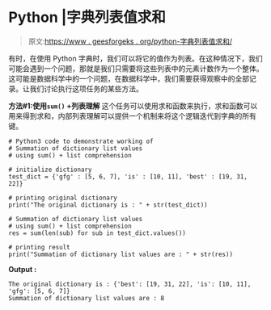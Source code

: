 # Python |字典列表值求和

> 原文:[https://www . geesforgeks . org/python-字典列表值求和/](https://www.geeksforgeeks.org/python-summation-of-dictionary-list-values/)

有时，在使用 Python 字典时，我们可以将它的值作为列表。在这种情况下，我们可能会遇到一个问题，那就是我们只需要将这些列表中的元素计数作为一个整体。这可能是数据科学中的一个问题，在数据科学中，我们需要获得观察中的全部记录。让我们讨论执行这项任务的某些方法。

**方法#1:使用`sum()` +列表理解**
这个任务可以使用求和函数来执行，求和函数可以用来得到求和，内部列表理解可以提供一个机制来将这个逻辑迭代到字典的所有键。

```
# Python3 code to demonstrate working of
# Summation of dictionary list values
# using sum() + list comprehension

# initialize dictionary
test_dict = {'gfg' : [5, 6, 7], 'is' : [10, 11], 'best' : [19, 31, 22]}

# printing original dictionary
print("The original dictionary is : " + str(test_dict))

# Summation of dictionary list values
# using sum() + list comprehension
res = sum(len(sub) for sub in test_dict.values())

# printing result
print("Summation of dictionary list values are : " + str(res))
```

**Output :**

```
The original dictionary is : {'best': [19, 31, 22], 'is': [10, 11], 'gfg': [5, 6, 7]}
Summation of dictionary list values are : 8

```